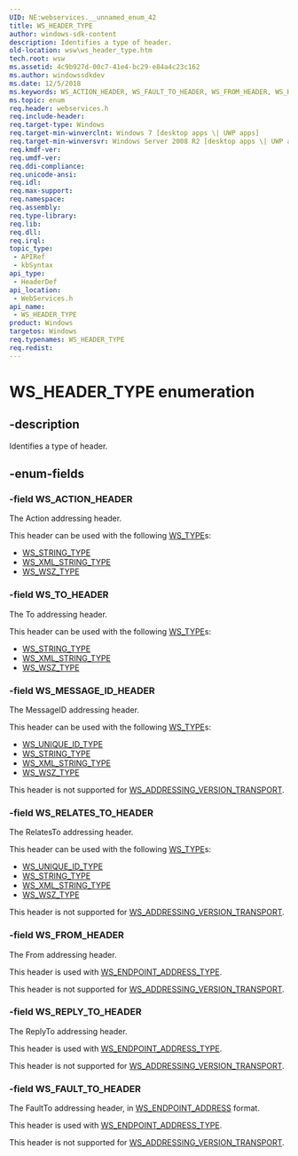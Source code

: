 ```yaml
---
UID: NE:webservices.__unnamed_enum_42
title: WS_HEADER_TYPE
author: windows-sdk-content
description: Identifies a type of header.
old-location: wsw\ws_header_type.htm
tech.root: wsw
ms.assetid: 4c9b927d-00c7-41e4-bc29-e84a4c23c162
ms.author: windowssdkdev
ms.date: 12/5/2018
ms.keywords: WS_ACTION_HEADER, WS_FAULT_TO_HEADER, WS_FROM_HEADER, WS_HEADER_TYPE, WS_HEADER_TYPE enumeration [Web Services for Windows], WS_MESSAGE_ID_HEADER, WS_RELATES_TO_HEADER, WS_REPLY_TO_HEADER, WS_TO_HEADER, webservices/WS_ACTION_HEADER, webservices/WS_FAULT_TO_HEADER, webservices/WS_FROM_HEADER, webservices/WS_HEADER_TYPE, webservices/WS_MESSAGE_ID_HEADER, webservices/WS_RELATES_TO_HEADER, webservices/WS_REPLY_TO_HEADER, webservices/WS_TO_HEADER, wsw.ws_header_type
ms.topic: enum
req.header: webservices.h
req.include-header: 
req.target-type: Windows
req.target-min-winverclnt: Windows 7 [desktop apps \| UWP apps]
req.target-min-winversvr: Windows Server 2008 R2 [desktop apps \| UWP apps]
req.kmdf-ver: 
req.umdf-ver: 
req.ddi-compliance: 
req.unicode-ansi: 
req.idl: 
req.max-support: 
req.namespace: 
req.assembly: 
req.type-library: 
req.lib: 
req.dll: 
req.irql: 
topic_type:
 - APIRef
 - kbSyntax
api_type:
 - HeaderDef
api_location:
 - WebServices.h
api_name:
 - WS_HEADER_TYPE
product: Windows
targetos: Windows
req.typenames: WS_HEADER_TYPE
req.redist: 
---
```


# WS_HEADER_TYPE enumeration


## -description


Identifies a type of header.
            


## -enum-fields




### -field WS_ACTION_HEADER

The Action addressing header.
                

This header can be used with the following <a href="https://msdn.microsoft.com/eb3732fd-1197-4e1c-b5b5-9a34aaa0951e">WS_TYPE</a>s:
                    <ul>
<li>
<a href="https://msdn.microsoft.com/eb3732fd-1197-4e1c-b5b5-9a34aaa0951e">WS_STRING_TYPE</a>
</li>
<li>
<a href="https://msdn.microsoft.com/eb3732fd-1197-4e1c-b5b5-9a34aaa0951e">WS_XML_STRING_TYPE</a>
</li>
<li>
<a href="https://msdn.microsoft.com/eb3732fd-1197-4e1c-b5b5-9a34aaa0951e">WS_WSZ_TYPE</a>
</li>
</ul>



### -field WS_TO_HEADER

The To addressing header.
                

This header can be used with the following <a href="https://msdn.microsoft.com/eb3732fd-1197-4e1c-b5b5-9a34aaa0951e">WS_TYPE</a>s:
                    <ul>
<li>
<a href="https://msdn.microsoft.com/eb3732fd-1197-4e1c-b5b5-9a34aaa0951e">WS_STRING_TYPE</a>
</li>
<li>
<a href="https://msdn.microsoft.com/eb3732fd-1197-4e1c-b5b5-9a34aaa0951e">WS_XML_STRING_TYPE</a>
</li>
<li>
<a href="https://msdn.microsoft.com/eb3732fd-1197-4e1c-b5b5-9a34aaa0951e">WS_WSZ_TYPE</a>
</li>
</ul>



### -field WS_MESSAGE_ID_HEADER

The MessageID addressing header.
                

This header can be used with the following <a href="https://msdn.microsoft.com/eb3732fd-1197-4e1c-b5b5-9a34aaa0951e">WS_TYPE</a>s:
                    <ul>
<li>
<a href="https://msdn.microsoft.com/eb3732fd-1197-4e1c-b5b5-9a34aaa0951e">WS_UNIQUE_ID_TYPE</a>
</li>
<li>
<a href="https://msdn.microsoft.com/eb3732fd-1197-4e1c-b5b5-9a34aaa0951e">WS_STRING_TYPE</a>
</li>
<li>
<a href="https://msdn.microsoft.com/eb3732fd-1197-4e1c-b5b5-9a34aaa0951e">WS_XML_STRING_TYPE</a>
</li>
<li>
<a href="https://msdn.microsoft.com/eb3732fd-1197-4e1c-b5b5-9a34aaa0951e">WS_WSZ_TYPE</a>
</li>
</ul>


This header is not supported for <a href="https://msdn.microsoft.com/87f60067-109c-456c-b060-33ab840872e0">WS_ADDRESSING_VERSION_TRANSPORT</a>.
                


### -field WS_RELATES_TO_HEADER

The RelatesTo addressing header.
                

This header can be used with the following <a href="https://msdn.microsoft.com/eb3732fd-1197-4e1c-b5b5-9a34aaa0951e">WS_TYPE</a>s:
                    <ul>
<li>
<a href="https://msdn.microsoft.com/eb3732fd-1197-4e1c-b5b5-9a34aaa0951e">WS_UNIQUE_ID_TYPE</a>
</li>
<li>
<a href="https://msdn.microsoft.com/eb3732fd-1197-4e1c-b5b5-9a34aaa0951e">WS_STRING_TYPE</a>
</li>
<li>
<a href="https://msdn.microsoft.com/eb3732fd-1197-4e1c-b5b5-9a34aaa0951e">WS_XML_STRING_TYPE</a>
</li>
<li>
<a href="https://msdn.microsoft.com/eb3732fd-1197-4e1c-b5b5-9a34aaa0951e">WS_WSZ_TYPE</a>
</li>
</ul>


This header is not supported for <a href="https://msdn.microsoft.com/87f60067-109c-456c-b060-33ab840872e0">WS_ADDRESSING_VERSION_TRANSPORT</a>.
                


### -field WS_FROM_HEADER

The From addressing header.
                

This header is used with <a href="https://msdn.microsoft.com/eb3732fd-1197-4e1c-b5b5-9a34aaa0951e">WS_ENDPOINT_ADDRESS_TYPE</a>.
                

This header is not supported for <a href="https://msdn.microsoft.com/87f60067-109c-456c-b060-33ab840872e0">WS_ADDRESSING_VERSION_TRANSPORT</a>.
                


### -field WS_REPLY_TO_HEADER

The ReplyTo addressing header.
                

This header is used with <a href="https://msdn.microsoft.com/eb3732fd-1197-4e1c-b5b5-9a34aaa0951e">WS_ENDPOINT_ADDRESS_TYPE</a>.
                

This header is not supported for <a href="https://msdn.microsoft.com/87f60067-109c-456c-b060-33ab840872e0">WS_ADDRESSING_VERSION_TRANSPORT</a>.
                


### -field WS_FAULT_TO_HEADER

The FaultTo addressing header, in <a href="https://msdn.microsoft.com/4e9b5f3e-849f-46aa-a94a-3cd6ae16275f">WS_ENDPOINT_ADDRESS</a> format.
                

This header is used with <a href="https://msdn.microsoft.com/eb3732fd-1197-4e1c-b5b5-9a34aaa0951e">WS_ENDPOINT_ADDRESS_TYPE</a>.
                

This header is not supported for <a href="https://msdn.microsoft.com/87f60067-109c-456c-b060-33ab840872e0">WS_ADDRESSING_VERSION_TRANSPORT</a>.
                

